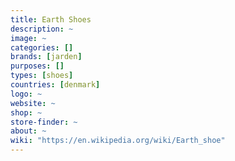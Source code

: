 ```yaml
---
title: Earth Shoes
description: ~
image: ~
categories: []
brands: [jarden]
purposes: []
types: [shoes]
countries: [denmark]
logo: ~
website: ~
shop: ~
store-finder: ~
about: ~
wiki: "https://en.wikipedia.org/wiki/Earth_shoe"
---
```

